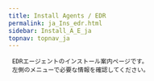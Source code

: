 ```yaml
---
title: Install Agents / EDR
permalink: ja_Ins_edr.html
sidebar: Install_A_E_ja
topnav: topnav_ja
---
```


     EDRエージェントのインストール案内ページです。
     左側のメニューで必要な情報を確認してください。